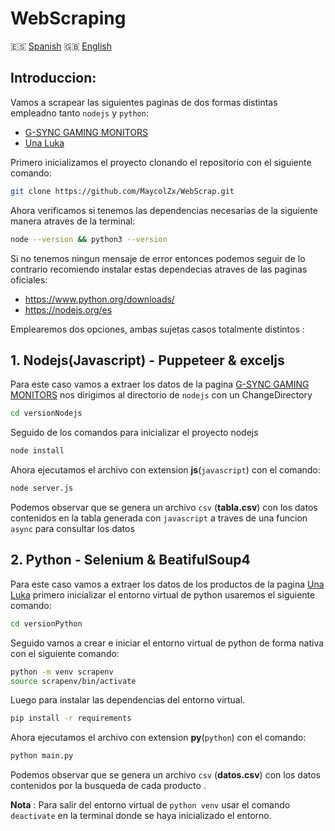 # WebScraping
🇪🇸 [Spanish](./README.md) 
🇬🇧 [English](../README.md)

## Introduccion:
Vamos a scrapear las siguientes paginas de dos formas distintas empleadno tanto `nodejs` y `python`:
- [G-SYNC GAMING MONITORS](https://www.nvidia.com/en-us/geforce/products/g-sync-monitors/specs/ "G-SYNC GAMING MONITORS")  
- [Una Luka](https://unaluka.com "UnaLuka")

Primero inicializamos el proyecto clonando el repositorio con el siguiente comando:
```bash
git clone https://github.com/MaycolZx/WebScrap.git
```

Ahora verificamos si tenemos las dependencias necesarias de la siguiente manera atraves de la terminal:
```bash
node --version && python3 --version
```
Si no tenemos ningun mensaje de error entonces podemos seguir de lo contrario recomiendo instalar estas dependecias atraves de las paginas oficiales:

- https://www.python.org/downloads/
- https://nodejs.org/es

Emplearemos dos opciones, ambas sujetas casos totalmente distintos :
## 1. Nodejs(Javascript) - Puppeteer & exceljs
Para este caso vamos a extraer los datos de la pagina [G-SYNC GAMING MONITORS](https://www.nvidia.com/en-us/geforce/products/g-sync-monitors/specs/ "G-SYNC GAMING MONITORS") nos dirigimos al directorio de `nodejs` con un ChangeDirectory

```bash
cd versionNodejs
```
Seguido de los comandos para inicializar el proyecto nodejs

```bash
node install
```
Ahora ejecutamos el archivo con extension **js**(`javascript`) con el comando:

```bash
node server.js
```
Podemos observar que se genera un archivo `csv` (**tabla.csv**) con los datos contenidos en la tabla generada con `javascript` a traves de una funcion `async` para consultar los datos
## 2. Python - Selenium & BeatifulSoup4
Para este caso vamos a extraer los datos de los productos de la pagina [Una Luka](https://unaluka.com "UnaLuka") primero inicializar el entorno virtual de python usaremos el siguiente comando:

```bash
cd versionPython
```
Seguido vamos a crear e iniciar el entorno virtual de python de forma nativa con el siguiente comando:
```bash
python -m venv scrapenv
source scrapenv/bin/activate
```
Luego para instalar las dependencias del entorno virtual. 
```bash
pip install -r requirements
```
Ahora ejecutamos el archivo con extension **py**(`python`) con el comando:

```bash
python main.py
```
Podemos observar que se genera un archivo `csv` (**datos.csv**) con los datos contenidos por la busqueda de cada producto .

**Nota** : Para salir del entorno virtual de `python venv` usar el comando `deactivate` en la terminal donde se haya inicializado el entorno.